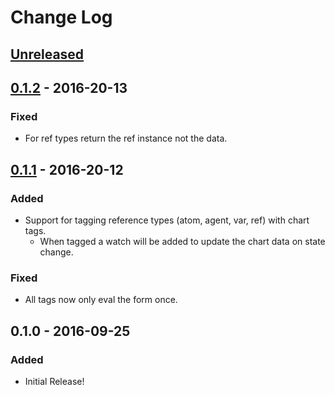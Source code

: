 # Change Log

## [Unreleased]

## [0.1.2] - 2016-20-13
### Fixed
- For ref types return the ref instance not the data.

## [0.1.1] - 2016-20-12
### Added
- Support for tagging reference types (atom, agent, var, ref) with chart tags.
  * When tagged a watch will be added to update the chart data on state change.

### Fixed
- All tags now only eval the form once.

## 0.1.0 - 2016-09-25
### Added
- Initial Release!

[Unreleased]: https://github.com/jsofra/data-scope/compare/0.1.2...HEAD
[0.1.2]: https://github.com/jsofra/data-scope/compare/0.1.1...0.1.2
[0.1.1]: https://github.com/jsofra/data-scope/compare/0.1.0...0.1.1
[0.1.0]: https://github.com/jsofra/data-scope/compare/0.1.0-SNAPSHOT...0.1.0
